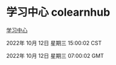 # 学习中心 colearnhub
[学习中心](http://27.19.33.125:56308/colearnhub/)

2022年 10月 12日 星期三 15:00:02 CST

2022年 10月 12日 星期三 07:00:02 GMT
